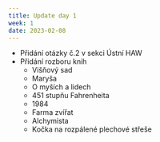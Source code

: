 ```yaml
---
title: Update day 1 
week: 1
date: 2023-02-08
---
```

- Přidání otázky č.2 v sekci Ústní HAW
- Přidání rozboru knih 
    - Višňový sad
    - Maryša
    - O myších a lidech
    - 451 stupňu Fahrenheita
    - 1984
    - Farma zvířat
    - Alchymista
    - Kočka na rozpálené plechové střeše